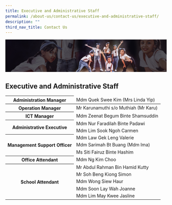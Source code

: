 ```yaml
---
title: Executive and Administrative Staff
permalink: /about-us/contact-us/executive-and-administrative-staff/
description: ""
third_nav_title: Contact Us
---
```

![](/images/About%20Us/subbanner1.jpg)

## **Executive and Administrative Staff**


<table>
<thead>
  <tr>
    <th>Administration Manager</th>
    <td>Mdm Quek Swee Kim (Mrs Linda Yip)</td>
  </tr>
</thead>
<tbody>
  <tr>
    <th>Operation Manager</th>
    <td>Mr Karunamuthi s/o Muthiah (Mr Karu)</td>
  </tr>
  <tr>
    <th>ICT Manager</th>
    <td>Mdm Zeenat Begum Binte Shamsuddin </td>
  </tr>
  <tr>
    <th rowspan="2">Administrative Executive</th>
    <td>Mdm Nur Faradilah Binte Padawi</td>
  </tr>
  <tr>
    <td>Mdm Lim Sook Ngoh Carmen</td>
  </tr>
  <tr>
    <th rowspan="3">Management Support Officer</th>
    <td>Mdm Law Gek Leng Valerie</td>
  </tr>
  <tr>
    <td>Mdm Sarimah Bt Buang (Mdm Ima)</td>
  </tr>
  <tr>
    <td>Ms Siti Fairuz Binte Hashim</td>
  </tr>
  <tr>
    <th>Office Attendant</th>
    <td>Mdm Ng Kim Choo</td>
  </tr>
  <tr>
    <th rowspan="5">School Attendant</th>
    <td>Mr Abdul Rahman Bin Hamid Kutty</td>
  </tr>
  <tr>
    <td>Mr Soh Beng Kiong Simon</td>
  </tr>
  <tr>
    <td>Mdm Wong Siew Haur</td>
  </tr>
  <tr>
    <td>Mdm Soon Lay Wah Joanne</td>
  </tr>
  <tr>
    <td>Mdm Lim May Kwee Jasline</td>
  </tr>
</tbody>
</table>